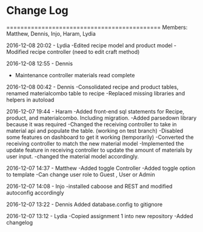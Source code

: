 # Change Log 

============================================
Members: Matthew, Dennis, Injo, Haram, Lydia

2016-12-08 20:02 - Lydia
-Edited recipe model and product model
-Modified recipe controller (need to edit craft method)

2016-12-08 12:55 - Dennis
- Maintenance controller materials read complete

2016-12-08 00:42 - Dennis
-Consolidated recipe and product tables, renamed materialcombo table to recipe
-Replaced missing libraries and helpers in autoload

2016-12-07 19:44 - Haram
-Added front-end sql statements for Recipe, product, and materialcombo. Including migration.
-Added parsedown library because it was required
-Changed the receiving controller to take in material api and populate the table. (working on test branch)
-Disabled some features on dashboard to get it working (temporarily)
-Converted the receiving controller to match the new material model
-Implemented the update feature in receiving controller to update the amount of materials by user input.
-changed the material model accordingly.

2016-12-07 14:37 - Matthew
-Added toggle Controller
-Added toggle option to template
-Can change user role to Guest , User or Admin

2016-12-07 14:08 - Injo
-installed caboose and REST and modified autoconfig accordingly

2016-12-07 13:22 - Dennis
Added database.config to gitignore

2016-12-07 13:12 - Lydia
-Copied assignment 1 into new repository
-Added changelog